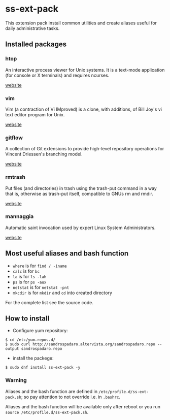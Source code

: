 # ss-ext-pack

This extension pack install common utilities and create aliases useful for daily administrative tasks.

## Installed packages

### htop
An interactive process viewer for Unix systems. It is a text-mode application (for console or X terminals) and requires ncurses.

[website](https://hisham.hm/htop/)

### vim
Vim (a contraction of Vi IMproved) is a clone, with additions, of Bill Joy's vi text editor program for Unix.

[website](https://www.vim.org/)

### gitflow
A collection of Git extensions to provide high-level repository operations for Vincent Driessen's branching model.

[website](https://github.com/nvie/gitflow)

### rmtrash
Put files (and directories) in trash using the trash-put command in a way that is, otherwise as trash-put itself, compatible to GNUs rm and rmdir.

[website](https://sandrospadaro.github.io/rmtrash/)

### mannaggia
Automatic saint invocation used by expert Linux System Administrators.

[website](https://sandrospadaro.github.io/mannaggia/)

## Most useful aliases and bash function

* `where` is for `find / -iname`
* `calc` is for `bc`
* `la` is for `ls -lah`
* `ps` is for `ps -aux`
* `netstat` is for `netstat -pnt`
* `mkcdir` is for `mkdir` and `cd` into created directory

For the complete list see the source code.

## How to install

* Configure yum repository:
```
$ cd /etc/yum.repos.d/
$ sudo curl http://sandrospadaro.altervista.org/sandrospadaro.repo --output sandrospadaro.repo
```

* install the packege:
```
$ sudo dnf install ss-ext-pack -y
```
### Warning
Aliases and the bash function are defined in `/etc/profile.d/ss-ext-pack.sh`; so pay attention to not override i.e. in `.bashrc`.

Aliases and the bash function will be available only after reboot or you run `source /etc/profile.d/ss-ext-pack.sh`.
